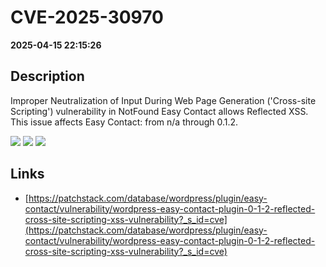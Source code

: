 # CVE-2025-30970

**2025-04-15 22:15:26**

## Description
Improper Neutralization of Input During Web Page Generation ('Cross-site Scripting') vulnerability in NotFound Easy Contact allows Reflected XSS. This issue affects Easy Contact: from n/a through 0.1.2.

![](https://img.shields.io/static/v1?label=Score&message=7.1&color=red)
![](https://img.shields.io/static/v1?label=Severity&message=HIGH&color=red)
![](https://img.shields.io/static/v1?label=CWE&message=XSS&color=green)

## Links
- [https://patchstack.com/database/wordpress/plugin/easy-contact/vulnerability/wordpress-easy-contact-plugin-0-1-2-reflected-cross-site-scripting-xss-vulnerability?_s_id=cve](https://patchstack.com/database/wordpress/plugin/easy-contact/vulnerability/wordpress-easy-contact-plugin-0-1-2-reflected-cross-site-scripting-xss-vulnerability?_s_id=cve)
